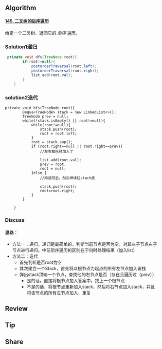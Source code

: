 ## Algorithm

#### [145. 二叉树的后序遍历](https://leetcode-cn.com/problems/binary-tree-postorder-traversal/)

给定一个二叉树，返回它的 *后序* 遍历。

### Solution1递归

```java
 private void dfs(TreeNode root){
        if(root!=null){
            postorderTraversal(root.left);
            postorderTraversal(root.right);
            list.add(root.val);
        }
   	}
```

### solution2迭代

```
private void bfs(TreeNode root){
        Deque<TreeNode> stack = new LinkedList<>();
        TreeNode prev = null;
        while(!stack.isEmpty() || root!=null){
            while(root!=null){
                stack.push(root);
                root = root.left;
            }
            root = stack.pop();
            if (root.right==null || root.right==prev){
                //左右都已经加入了

                list.add(root.val);
                prev = root;
                root = null;
            }else {
                //再装回去，然后继续往stack放

                stack.push(root);
                root=root.right;
            }
        }

    }
```



### Discuss

#### 思路：

* 方法一：递归，递归是最简单的，判断当前节点是否为空，对其左子节点右子节点进行递归。中前后序遍历的区别在于何时处理结果（加入list）
* 方法二：迭代
  * 首先判断是否root为空
  * 其次建立一个Stack，首先将以根节点为起点的所有左节点加入该栈
  * 弹出stack顶端一个节点，查找他的右节点是否（存在且遍历过（prev））
    * 是的话，直接将根节点加入答案中，找上一个根节点
    * 不是的话，将根节点重新加入stack，然后将右节点加入stack，并且将该节点的所有左节点加入，重复



## Review

## Tip



## Share